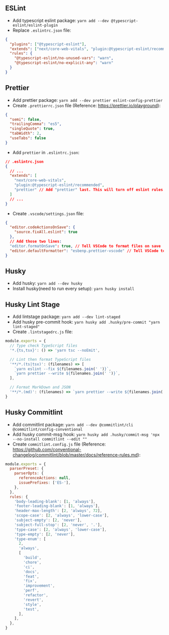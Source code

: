 ## ESLint

- Add typescript eslint package: `yarn add --dev @typescript-eslint/eslint-plugin`
- Replace `.eslintrc.json` file:

```json
{
  "plugins": ["@typescript-eslint"],
  "extends": ["next/core-web-vitals", "plugin:@typescript-eslint/recommended"],
  "rules": {
    "@typescript-eslint/no-unused-vars": "warn",
    "@typescript-eslint/no-explicit-any": "warn"
  }
}
```

## Prettier

- Add prettier package: `yarn add --dev prettier eslint-config-prettier`
- Create `.prettierrc.json` file (Reference: https://prettier.io/playground):

```json
{
  "semi": false,
  "trailingComma": "es5",
  "singleQuote": true,
  "tabWidth": 2,
  "useTabs": false
}
```

- Add `prettier` in `.eslintrc.json`:

```json
// .eslintrc.json
{
  // ...
  "extends": [
    "next/core-web-vitals",
    "plugin:@typescript-eslint/recommended",
    "prettier" // Add "prettier" last. This will turn off eslint rules conflicting with prettier. This is not what will format our code.
  ]
  // ...
}
```

- Create `.vscode/settings.json` file:

```json
{
  "editor.codeActionsOnSave": {
    "source.fixAll.eslint": true
  },
  // Add those two lines:
  "editor.formatOnSave": true, // Tell VSCode to format files on save
  "editor.defaultFormatter": "esbenp.prettier-vscode" // Tell VSCode to use Prettier as default file formatter
}
```

## Husky

- Add husky: `yarn add --dev husky`
- Install husky(need to run every setup): `yarn husky install`

## Husky Lint Stage

- Add lintstage package: `yarn add --dev lint-staged`
- Add husky pre-commit hook: `yarn husky add .husky/pre-commit "yarn lint-staged"`
- Create `.lintstagedrc.js` file:

```js
module.exports = {
  // Type check TypeScript files
  '*.{ts,tsx}': () => 'yarn tsc --noEmit',

  // Lint then format TypeScript files
  '**/*.(ts|tsx)': (filenames) => [
    `yarn eslint --fix ${filenames.join(' ')}`,
    `yarn prettier --write ${filenames.join(' ')}`,
  ],

  // Format MarkDown and JSON
  '**/*.(md)': (filenames) => `yarn prettier --write ${filenames.join(' ')}`,
}
```

## Husky Commitlint

- Add commitlint package: `yarn add --dev @commitlint/cli @commitlint/config-conventional`
- Add husky commit-msg hook: `yarn husky add .husky/commit-msg 'npx --no-install commitlint --edit ""`
- Create `commitlint.config.js` file (Reference: https://github.com/conventional-changelog/commitlint/blob/master/docs/reference-rules.md):

```js
module.exports = {
  parserPreset: {
    parserOpts: {
      referenceActions: null,
      issuePrefixes: ['ES-'],
    },
  },
  rules: {
    'body-leading-blank': [1, 'always'],
    'footer-leading-blank': [1, 'always'],
    'header-max-length': [2, 'always', 72],
    'scope-case': [2, 'always', 'lower-case'],
    'subject-empty': [2, 'never'],
    'subject-full-stop': [2, 'never', '.'],
    'type-case': [2, 'always', 'lower-case'],
    'type-empty': [2, 'never'],
    'type-enum': [
      2,
      'always',
      [
        'build',
        'chore',
        'ci',
        'docs',
        'feat',
        'fix',
        'improvement',
        'perf',
        'refactor',
        'revert',
        'style',
        'test',
      ],
    ],
  },
}
```
